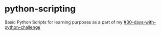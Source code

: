 # python-scripting
Basic Python Scripts for learning purposes as a part of my [#30-days-with-python-challenge](https://tabandspace.com/30-days-of-python-day-1)
